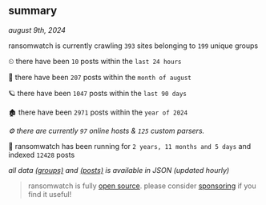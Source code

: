 
## summary
_august 9th, 2024_

ransomwatch is currently crawling `393` sites belonging to `199` unique groups

⏲ there have been `10` posts within the `last 24 hours`

🦈 there have been `207` posts within the `month of august`

🪐 there have been `1047` posts within the `last 90 days`

🏚 there have been `2971` posts within the `year of 2024`

_⚙️ there are currently `97` online hosts & `125` custom parsers._

🦕 ransomwatch has been running for `2 years, 11 months and 5 days` and indexed `12428` posts

_all data  [(groups)](http://ransomwhat.telemetry.ltd/groups) and [(posts)](http://ransomwhat.telemetry.ltd/posts) is available in JSON (updated hourly)_

> ransomwatch is fully [open source](https://github.com/joshhighet/ransomwatch#ransomwatch--). please consider [sponsoring](https://github.com/sponsors/joshhighet) if you find it useful!

